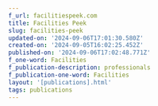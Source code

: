 ```yaml
---
f_url: facilitiespeek.com
title: Facilities Peek
slug: facilities-peek
updated-on: '2024-09-06T17:01:30.580Z'
created-on: '2024-09-05T16:02:25.452Z'
published-on: '2024-09-06T17:02:48.771Z'
f_one-word: Facilities
f_publication-description: professionals
f_publication-one-word: Facilities
layout: '[publications].html'
tags: publications
---
```



